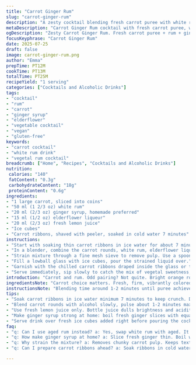 ```yaml
---
title: "Carrot Ginger Rum"
slug: "carrot-ginger-rum"
description: "A zesty cocktail blending fresh carrot puree with white rum, ginger syrup, orange liqueur, and citrus. Served over ice, garnished with crisp carrot ribbons chilled beforehand. Vibrant, slightly spicy, and bright. A fresh twist on classic rum drinks with a vegetable note."
metaDescription: "Carrot Ginger Rum cocktail with fresh carrot puree, white rum, ginger syrup, elderflower liqueur, and lemon juice. Crisp carrot ribbons garnish. Fresh, spicy, bright."
ogDescription: "Zesty Carrot Ginger Rum. Fresh carrot puree + rum + ginger syrup. Crisp carrot ribbons finish. Spicy, vegetal, citrusy. Unique twist on rum drinks."
focusKeyphrase: "Carrot Ginger Rum"
date: 2025-07-25
draft: false
image: carrot-ginger-rum.png
author: "Emma"
prepTime: PT12M
cookTime: PT13M
totalTime: PT25M
recipeYield: "1 serving"
categories: ["Cocktails and Alcoholic Drinks"]
tags:
- "cocktail"
- "rum"
- "carrot"
- "ginger syrup"
- "elderflower"
- "vegetable cocktail"
- "vegan"
- "gluten-free"
keywords:
- "carrot cocktail"
- "white rum drink"
- "vegetal rum cocktail"
breadcrumb: ["Home", "Recipes", "Cocktails and Alcoholic Drinks"]
nutrition: 
 calories: "140"
 fatContent: "0.3g"
 carbohydrateContent: "18g"
 proteinContent: "0.6g"
ingredients:
- "1 large carrot, sliced into coins"
- "50 ml (1 2/3 oz) white rum"
- "20 ml (2/3 oz) ginger syrup, homemade preferred"
- "15 ml (1/2 oz) elderflower liqueur"
- "20 ml (2/3 oz) fresh lemon juice"
- "Ice cubes"
- "Carrot ribbons, shaved with peeler, soaked in cold water 7 minutes"
instructions:
- "Start with soaking thin carrot ribbons in ice water for about 7 minutes while prepping other ingredients."
- "In a blender, combine the carrot rounds, white rum, elderflower liqueur, lemon juice, and ginger syrup. Blend until completely smooth."
- "Strain mixture through a fine mesh sieve to remove pulp. Use a spoon or spatula to press through efficiently."
- "Fill a lowball glass with ice cubes, pour the strained liquid over."
- "Garnish with the chilled carrot ribbons draped inside the glass or twisted on the rim."
- "Serve immediately, sip slowly to catch the mix of vegetal sweetness, rum warmth, and zesty ginger notes."
introduction: "Carrot and rum. Odd pairing? Not quite. Bright orange root and fiery spirit. Pear with spice funk, something unexpected. Add a sour twist from lemon, a floral hit with elderflower liqueur, warm ginger syrup — deeper complexity. Texture? Velvety from blending but strained. Powdery pulp trapped. Cold ice and crunchy carrot ribbons contrast. Hybrid drink. Between cocktail and fresh juice. Quick too — under half an hour. Chill those ribbons to snap and stay crisp. Imagine sipping, sweetness, spice, vegetal note. Simple ingredients, no nuts, no gluten, no dairy or eggs. Vegan too. Morning, afternoon, or late evening. Gluten-free, lactose-free mindset. Hedonistic but healthy. No nuts lurking in shadows. Familiar yet not."
ingredientsNote: "Carrot choice matters. Fresh, firm, vibrantly colored better. Can swap white rum for aged if preferred; depth changes. Ginger syrup — strong homemade recommended: ginger root boiled with sugar and water then cooled. Can replace elderflower liqueur with anise liqueur for a hint of licorice but changes flavor profile significantly. Lemon juice fresh is key, bottled dulls brightness. Soak carrot ribbons in ice-cold water to keep texture crisp after shaving — important for mouthfeel. Measurements tweaked from traditional; carrot quantity slightly higher for body. Syrup used less than usual to keep balance focused on rum and carrot without over sweetness."
instructionsNote: "Blending time around 1-2 minutes until puree achieved. Don't overblend to avoid heat generation which changes carrot freshness. Straining done with a fine mesh sieve; pressing gently necessary to extract max liquid. Avoid pulp chunks in final drink, ruins mouthfeel. Ice in glass prepped right before pouring to keep drink cold longer. Garnish ribbons kept apart from mixing to preserve crispness; add last moment. Variation: rim glass with lemon zest or sugar for added kick. Stirring inside glass unnecessary, layers held well. Serve promptly, no sitting as syrup can settle. Timing adjusted +/-5 minutes each for soaking ribbons and blending to optimize freshness and integration."
tips:
- "Soak carrot ribbons in ice water minimum 7 minutes to keep crunch. Don’t skip this or ribbons wilt fast. Prep early while blending other stuff. Crispness adds contrast to creamy puree. Use thin ribbons, not thick strips – quicker cool and better mouthfeel."
- "Blend carrot rounds with alcohol slowly, pulse about 1-2 minutes max. Avoid heat buildup from blending too long, that kills the fresh raw carrot brightness. Feel mixture smooth but still cold. Work fast to preserve freshness. Strain through very fine sieve gently pressing to remove pulp. Pulp ruins texture."
- "Use fresh lemon juice only. Bottle juice dulls brightness and acidity and kills zing needed here. The citrus bite cuts rum sweetness and ginger syrup sharpness. Adjust lemon quantity carefully - too much kills balance. Always taste once mixed, tweak lemon or syrup."
- "Make ginger syrup strong at home: boil fresh ginger slices with equal sugar and water until syrup thickens. Let cool thoroughly before adding to drink. Store syrup refrigerated. Use less syrup than usual so carrot and rum still shine. Avoid overpowering sweetness."
- "Serve drink over fresh ice cubes added right before pouring the cocktail. Ice keeps drink cold without diluting too fast. Don’t stir after pouring; layers stay balanced. Garnish with carrot ribbons just before serving so they stay crisp and visually appealing. Rim glass with lemon zest or sugar optional but adds pop."
faq:
- "q: Can I use aged rum instead? a: Yes, swap white rum with aged. It adds deeper caramel, oak notes. Changes flavor profile more rich less sharp. Might need less syrup since aged rums sweeter. Adjust lemon accordingly. Keep carrot puree same."
- "q: How make ginger syrup at home? a: Slice fresh ginger thin. Boil with equal parts water and sugar. Simmer until syrup thickens, about 10-15 minutes. Cool fully. Store sealed in fridge. Use sparingly, very potent flavor. Sub some with store bought if pressed but homemade better."
- "q: Why strain the mixture? a: Removes chunky carrot pulp. Keeps texture velvety, avoids fibrous mouthfeel. Pulp chunks ruin smooth drinking experience. Press gently with spatula in sieve helps max juice output. If skip straining, expect gritty and challenging to sip."
- "q: Can I prepare carrot ribbons ahead? a: Soak ribbons in cold water minimum 7 minutes. You can prep up to 1 hour before but keep refrigerated. Don’t soak longer or ribbons get soggy and limp. Drain well. Add right before serving always to keep bright snap in bite."

---
```


